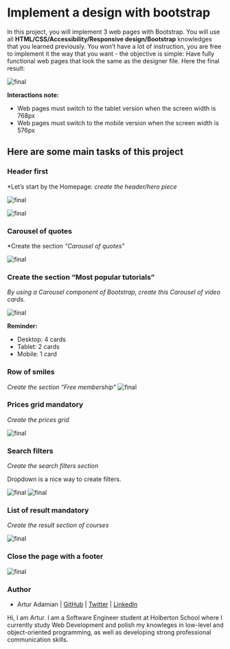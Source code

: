 # Implement a design with bootstrap

In this project, you will implement 3 web pages with Bootstrap. You will use all **HTML/CSS/Accessibility/Responsive design/Bootstrap** knowledges that you learned previously.
You won’t have a lot of instruction, you are free to implement it the way that you want - the objective is simple: Have fully functional web pages that look the same as the designer file.
Here the final result:

![final](images-2/final.jpg)

**Interactions note:**

- Web pages must switch to the tablet version when the screen width is 768px
- Web pages must switch to the mobile version when the screen width is 576px

## Here are some main tasks of this project

### Header first

*Let’s start by the Homepage:  *create the header/hero piece*

![final](images-2/header.png)

![final](images-2/mobil.gif)

### Carousel of quotes

*Create the section *“Carousel of quotes”*

![final](images-2/carousel.gif)

### Create the section “Most popular tutorials”

*By using a Carousel component of Bootstrap, create this Carousel of video cards.*

![final](images-2/video.png)

**Reminder:**

- Desktop: 4 cards
- Tablet: 2 cards
- Mobile: 1 card

### Row of smiles

*Create the section “Free membership”* ![final](images-2/smile_on.png)

### Prices grid  mandatory

*Create the prices grid*

![final](images-2/prices.png)

### Search filters

*Create the search filters section*

Dropdown is a nice way to create filters.

![final](images-2/search.gif) ![final](images-2/search-mobile.gif)

### List of result  mandatory

*Create the result section of courses*

![final](images-2/courses.gif)

### Close the page with a footer

![final](images-2/footer.png)


### Author
* Artur Adamian | [GitHub](https://github.com/arturadamian) | [Twitter](https://twitter.com/arturadamian) | [LinkedIn](https://www.linkedin.com/in/arturadamian/)

Hi, I am Artur. I am a Software Engineer student at Holberton School where I currently study Web Development and polish my knowleges in low-level and object-oriented programming, as well as developing strong professional communication skills.

